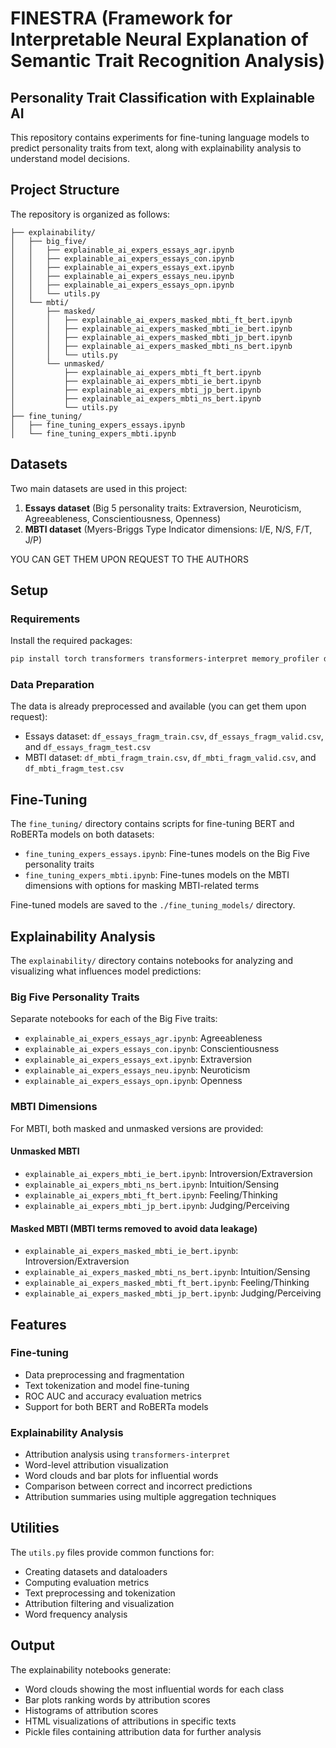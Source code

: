 # FINESTRA (Framework for Interpretable Neural Explanation of Semantic Trait Recognition Analysis)
## Personality Trait Classification with Explainable AI

This repository contains experiments for fine-tuning language models to predict personality traits from text, along with explainability analysis to understand model decisions.

## Project Structure

The repository is organized as follows:

```
├── explainability/
│   ├── big_five/
│   │   ├── explainable_ai_expers_essays_agr.ipynb
│   │   ├── explainable_ai_expers_essays_con.ipynb
│   │   ├── explainable_ai_expers_essays_ext.ipynb
│   │   ├── explainable_ai_expers_essays_neu.ipynb
│   │   ├── explainable_ai_expers_essays_opn.ipynb
│   │   └── utils.py
│   └── mbti/
│       ├── masked/
│       │   ├── explainable_ai_expers_masked_mbti_ft_bert.ipynb
│       │   ├── explainable_ai_expers_masked_mbti_ie_bert.ipynb
│       │   ├── explainable_ai_expers_masked_mbti_jp_bert.ipynb
│       │   ├── explainable_ai_expers_masked_mbti_ns_bert.ipynb
│       │   └── utils.py
│       └── unmasked/
│           ├── explainable_ai_expers_mbti_ft_bert.ipynb 
│           ├── explainable_ai_expers_mbti_ie_bert.ipynb
│           ├── explainable_ai_expers_mbti_jp_bert.ipynb
│           ├── explainable_ai_expers_mbti_ns_bert.ipynb
│           └── utils.py
├── fine_tuning/
│   ├── fine_tuning_expers_essays.ipynb
│   └── fine_tuning_expers_mbti.ipynb
```

## Datasets

Two main datasets are used in this project:
1. **Essays dataset** (Big 5 personality traits: Extraversion, Neuroticism, Agreeableness, Conscientiousness, Openness)
2. **MBTI dataset** (Myers-Briggs Type Indicator dimensions: I/E, N/S, F/T, J/P)

YOU CAN GET THEM UPON REQUEST TO THE AUTHORS

## Setup

### Requirements

Install the required packages:

```bash
pip install torch transformers transformers-interpret memory_profiler datasets accelerate nltk tweet-preprocessor pandas matplotlib seaborn wordcloud
```

### Data Preparation

The data is already preprocessed and available (you can get them upon request):
* Essays dataset: `df_essays_fragm_train.csv`, `df_essays_fragm_valid.csv`, and `df_essays_fragm_test.csv`
* MBTI dataset: `df_mbti_fragm_train.csv`, `df_mbti_fragm_valid.csv`, and `df_mbti_fragm_test.csv`

## Fine-Tuning

The `fine_tuning/` directory contains scripts for fine-tuning BERT and RoBERTa models on both datasets:

* `fine_tuning_expers_essays.ipynb`: Fine-tunes models on the Big Five personality traits
* `fine_tuning_expers_mbti.ipynb`: Fine-tunes models on the MBTI dimensions with options for masking MBTI-related terms

Fine-tuned models are saved to the `./fine_tuning_models/` directory.

## Explainability Analysis

The `explainability/` directory contains notebooks for analyzing and visualizing what influences model predictions:

### Big Five Personality Traits

Separate notebooks for each of the Big Five traits:
* `explainable_ai_expers_essays_agr.ipynb`: Agreeableness
* `explainable_ai_expers_essays_con.ipynb`: Conscientiousness
* `explainable_ai_expers_essays_ext.ipynb`: Extraversion
* `explainable_ai_expers_essays_neu.ipynb`: Neuroticism
* `explainable_ai_expers_essays_opn.ipynb`: Openness

### MBTI Dimensions

For MBTI, both masked and unmasked versions are provided:

#### Unmasked MBTI
* `explainable_ai_expers_mbti_ie_bert.ipynb`: Introversion/Extraversion
* `explainable_ai_expers_mbti_ns_bert.ipynb`: Intuition/Sensing
* `explainable_ai_expers_mbti_ft_bert.ipynb`: Feeling/Thinking
* `explainable_ai_expers_mbti_jp_bert.ipynb`: Judging/Perceiving

#### Masked MBTI (MBTI terms removed to avoid data leakage)
* `explainable_ai_expers_masked_mbti_ie_bert.ipynb`: Introversion/Extraversion
* `explainable_ai_expers_masked_mbti_ns_bert.ipynb`: Intuition/Sensing
* `explainable_ai_expers_masked_mbti_ft_bert.ipynb`: Feeling/Thinking
* `explainable_ai_expers_masked_mbti_jp_bert.ipynb`: Judging/Perceiving

## Features

### Fine-tuning
* Data preprocessing and fragmentation
* Text tokenization and model fine-tuning
* ROC AUC and accuracy evaluation metrics
* Support for both BERT and RoBERTa models

### Explainability Analysis
* Attribution analysis using `transformers-interpret`
* Word-level attribution visualization
* Word clouds and bar plots for influential words
* Comparison between correct and incorrect predictions
* Attribution summaries using multiple aggregation techniques

## Utilities

The `utils.py` files provide common functions for:
* Creating datasets and dataloaders
* Computing evaluation metrics
* Text preprocessing and tokenization
* Attribution filtering and visualization
* Word frequency analysis

## Output

The explainability notebooks generate:
* Word clouds showing the most influential words for each class
* Bar plots ranking words by attribution scores
* Histograms of attribution scores
* HTML visualizations of attributions in specific texts
* Pickle files containing attribution data for further analysis
